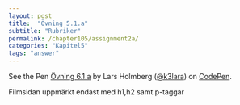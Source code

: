 ```yaml
---
layout: post
title:  "Övning 5.1.a"
subtitle: "Rubriker"
permalink: /chapter105/assignment2a/
categories: "Kapitel5"
tags: "answer"
---
```

<p data-height="600" data-theme-id="light" data-slug-hash="GWYdba" data-default-tab="html,result" data-user="k3lara" data-embed-version="2" data-pen-title="Övning 6.1.a" class="codepen">See the Pen <a href="http://codepen.io/k3lara/pen/GWYdba/">Övning 6.1.a</a> by Lars Holmberg (<a href="http://codepen.io/k3lara">@k3lara</a>) on <a href="http://codepen.io">CodePen</a>.</p>
<script async src="https://production-assets.codepen.io/assets/embed/ei.js"></script>
<figcaption>Filmsidan uppmärkt endast med h1,h2 samt p-taggar</figcaption>
